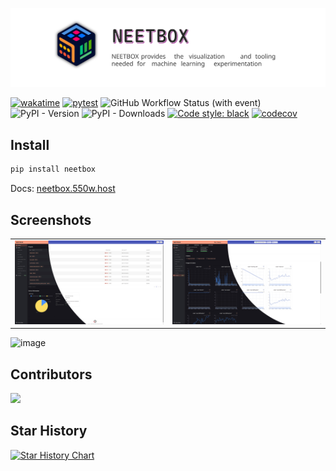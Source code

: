 ![](./docs/static/img/readme.svg)



[![wakatime](https://wakatime.com/badge/user/b93a26b6-8ea1-44ef-99ed-bcb6e2c732f1/project/8f99904d-dbb1-49e4-814d-8d18bf1e6d1c.svg)](https://wakatime.com/badge/user/b93a26b6-8ea1-44ef-99ed-bcb6e2c732f1/project/8f99904d-dbb1-49e4-814d-8d18bf1e6d1c) [![pytest](https://github.com/visualDust/neetbox/actions/workflows/poetry-pytest.yml/badge.svg)](https://github.com/visualDust/neetbox/actions/workflows/poetry-pytest.yml) ![GitHub Workflow Status (with event)](https://img.shields.io/github/actions/workflow/status/visualdust/neetbox/build-and-publish-pypi.yml) ![PyPI - Version](https://img.shields.io/pypi/v/neetbox)
![PyPI - Downloads](https://img.shields.io/pypi/dw/neetbox) [![Code style: black](https://img.shields.io/badge/code%20style-black-000000.svg)](https://github.com/psf/black) [![codecov](https://codecov.io/gh/visualDust/neetbox/graph/badge.svg?token=WYWLQ4YKZJ)](https://codecov.io/gh/visualDust/neetbox)

## Install

```bash
pip install neetbox
```

Docs: [neetbox.550w.host](https://neetbox.550w.host/)

## Screenshots

|||
|---|---|
|![screenshot](docs/static/screenshots/sc1.jpg) |![screenshot](docs/static/screenshots/sc2.jpg)|

![image](https://github.com/visualDust/neetbox/assets/33346934/acdbfd22-dd3b-4b7c-a446-2022125ba5c9)

## Contributors

<a href = "https://github.com/visualDust/neetbox/graphs/contributors">
  <img src = "https://contrib.rocks/image?repo=VisualDust/neetbox"/>
</a>

## Star History

[![Star History Chart](https://api.star-history.com/svg?repos=visualDust/neetbox&type=Date)](https://star-history.com/#visualDust/neetbox&Date)
